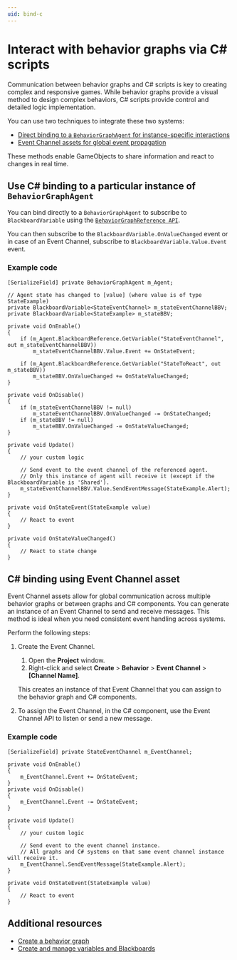 ```yaml
---
uid: bind-c
---
```


# Interact with behavior graphs via C# scripts

Communication between behavior graphs and C# scripts is key to creating complex and responsive games. While behavior graphs provide a visual method to design complex behaviors, C# scripts provide control and detailed logic implementation.

You can use two techniques to integrate these two systems:

* [Direct binding to a `BehaviorGraphAgent` for instance-specific interactions](#use-c-binding-to-a-particular-instance-of-behaviorgraphagent)
* [Event Channel assets for global event propagation](#c-binding-using-event-channel-asset)

These methods enable GameObjects to share information and react to changes in real time.

## Use C# binding to a particular instance of `BehaviorGraphAgent`

You can bind directly to a `BehaviorGraphAgent` to subscribe to `BlackboardVariable` using the [`BehaviorGraphReference API`](https://docs.unity3d.com/Packages/com.unity.behavior@1.0/api/Unity.Behavior.BlackboardReference.html#methods).

You can then subscribe to the `BlackboardVariable.OnValueChanged` event or in case of an Event Channel, subscribe to `BlackboardVariable.Value.Event` event.

### Example code

```
[SerializeField] private BehaviorGraphAgent m_Agent;

// Agent state has changed to [value] (where value is of type StateExample)
private BlackboardVariable<StateEventChannel> m_stateEventChannelBBV;
private BlackboardVariable<StateExample> m_stateBBV;

private void OnEnable()
{
    if (m_Agent.BlackboardReference.GetVariable("StateEventChannel", out m_stateEventChannelBBV))
        m_stateEventChannelBBV.Value.Event += OnStateEvent;

    if (m_Agent.BlackboardReference.GetVariable("StateToReact", out m_stateBBV))
        m_stateBBV.OnValueChanged += OnStateValueChanged;
}

private void OnDisable()
{
    if (m_stateEventChannelBBV != null)
        m_stateEventChannelBBV.OnValueChanged -= OnStateChanged;
    if (m_stateBBV != null)
        m_stateBBV.OnValueChanged -= OnStateValueChanged;
}

private void Update()
{
    // your custom logic

    // Send event to the event channel of the referenced agent.
    // Only this instance of agent will receive it (except if the BlackboardVariable is 'Shared').
    m_stateEventChannelBBV.Value.SendEventMessage(StateExample.Alert);
}

private void OnStateEvent(StateExample value)
{
    // React to event
}

private void OnStateValueChanged()
{
    // React to state change
}
```

## C# binding using Event Channel asset

Event Channel assets allow for global communication across multiple behavior graphs or between graphs and C# components. You can generate an instance of an Event Channel to send and receive messages. This method is ideal when you need consistent event handling across systems.

Perform the following steps:

1. Create the Event Channel.
   1. Open the **Project** window.
   1. Right-click and select **Create** > **Behavior** > **Event Channel** > **[Channel Name]**.

   This creates an instance of that Event Channel that you can assign to the behavior graph and C# components.

1. To assign the Event Channel, in the C# component, use the Event Channel API to listen or send a new message.

### Example code

```
[SerializeField] private StateEventChannel m_EventChannel;

private void OnEnable()
{
    m_EventChannel.Event += OnStateEvent;
}
private void OnDisable()
{
    m_EventChannel.Event -= OnStateEvent;
}

private void Update()
{
    // your custom logic

    // Send event to the event channel instance.
    // All graphs and C# systems on that same event channel instance will receive it.
    m_EventChannel.SendEventMessage(StateExample.Alert);
}

private void OnStateEvent(StateExample value)
{
    // React to event
}
```
## Additional resources

* [Create a behavior graph](create-behavior-graph.md)
* [Create and manage variables and Blackboards](blackboard-variables.md)
